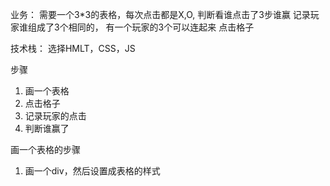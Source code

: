 业务：
需要一个3*3的表格，每次点击都是X,O, 判断看谁点击了3步谁赢
记录玩家谁组成了3个相同的，
有一个玩家的3个可以连起来
点击格子

技术栈：
选择HMLT，CSS，JS

步骤
1. 画一个表格
2. 点击格子
3. 记录玩家的点击
4. 判断谁赢了

画一个表格的步骤
1. 画一个div，然后设置成表格的样式